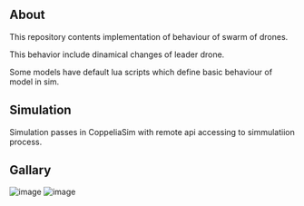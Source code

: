 ## About
This repository contents implementation of behaviour of swarm of drones.

This behavior include dinamical changes of leader drone.

Some models have default lua scripts which define basic behaviour of model in sim.

## Simulation 
Simulation passes in CoppeliaSim with remote api accessing to simmulatiion process.

## Gallary
![image](https://user-images.githubusercontent.com/91543105/219554915-0230c817-c9db-4700-8bac-472d191c4cac.png)
![image](https://user-images.githubusercontent.com/91543105/219556362-32208e79-0576-478e-a45c-4933b4de90d2.png)
